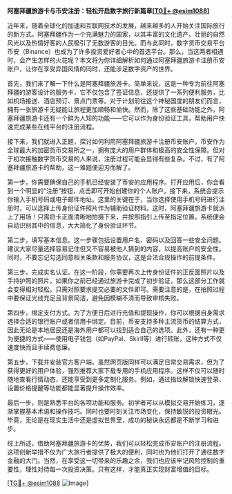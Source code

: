 **阿塞拜疆旅游卡与币安注册：轻松开启数字旅行新篇章[[TG💪+ @esim1088](https://t.me/s/esim1088)]**

近年来，随着全球化的加速和互联网技术的发展，越来越多的人开始关注国际旅行的新方式。阿塞拜疆作为一个充满魅力的国家，以其丰富的文化遗产、壮丽的自然风光以及热情好客的人民吸引了无数游客的目光。而与此同时，数字货币交易平台币安（Binance）也成为了许多投资爱好者心中的首选平台。那么，当这两者相遇时，会产生怎样的火花呢？本文将为你详细解析如何通过阿塞拜疆旅游卡注册币安账户，让你在享受异国风情的同时，还能涉足数字资产的世界。

首先，我们来了解一下什么是阿塞拜疆旅游卡。简单来说，这是一种专为前往阿塞拜疆的游客设计的服务卡，它不仅包含了签证信息，还提供了一系列便利服务，比如机场接送、酒店预订、景点门票等。对于计划前往这个神秘国度的朋友们而言，拥有一张旅游卡无疑能让旅程更加顺畅和愉快。然而，除了这些基础功能之外，阿塞拜疆旅游卡还有一个鲜为人知的功能——它可以作为身份验证工具，帮助用户快速完成某些在线平台的注册流程。

接下来，我们就进入正题，探讨如何利用阿塞拜疆旅游卡注册币安账户。币安作为全球最大的加密货币交易所之一，拥有庞大的用户群体和极高的安全性保障。但对于初次接触数字货币交易的人来说，注册过程可能会显得有些复杂。不过，有了阿塞拜疆旅游卡的帮助，这一难题便迎刃而解了。

第一步，你需要确保自己的手机已经安装了币安的应用程序。打开应用后，你会看到一个明显的“注册”按钮，点击即可开始创建你的个人账户。接下来，系统会提示你输入手机号码或电子邮件地址。这里的关键在于，当你选择使用手机号码进行注册时，可以选择上传身份证件照片作为辅助验证材料。这时，阿塞拜疆旅游卡就派上了用场！只需将卡正面清晰地拍摄下来，并按照指引上传至指定位置，系统便会自动识别其中的信息，大大简化了身份验证环节。

第二步，填写基本信息。这一步骤包括设置用户名、密码以及回答一些安全问题。建议大家尽量选择容易记住但又不容易被他人猜到的内容，以提高账户的安全性。同时，不要忘记勾选同意相关条款和服务协议，这是合法合规操作的前提条件。

第三步，完成实名认证。在这一阶段，你需要再次上传身份证件的正反面照片以及手持护照的照片。如果你之前已经通过旅游卡完成了初步验证，那么这部分工作就会变得相对轻松。只需对照要求提交必要的文件即可。需要注意的是，在拍照过程中要保证光线充足且背景简洁，避免因模糊不清而导致审核失败。

第四步，绑定支付方式。为了方便日后进行充值和提现操作，你可以根据自身需求选择合适的银行账户或者信用卡绑定。目前，币安支持多种主流货币的结算方式，因此无论是本地居民还是海外用户都可以找到适合自己的选项。此外，还有一种更为便捷的方式——使用电子钱包（如PayPal、Skirll等）进行转账，这种方式不仅速度快而且手续费低廉。

第五步，下载并安装官方客户端。虽然网页版同样可以满足日常交易需求，但为了获得更好的用户体验，强烈推荐大家下载专用的手机应用程序。这样不仅可以随时随地查看行情动态，还能享受到更多定制化服务。例如，通过指纹解锁快速登录、设置价格提醒等功能都能显著提升操作效率。

最后一步，则是熟悉平台的各项功能和服务。初学者可以从模拟交易开始练习，逐渐掌握基本术语和操作技巧。同时也要时刻关注市场变化，保持敏锐的投资眼光。毕竟，无论是在现实生活中还是虚拟世界里，成功的秘诀永远都是不断学习和进步。

综上所述，借助阿塞拜疆旅游卡的优势，我们可以轻松完成币安账户的注册流程。这项创新举措不仅为广大旅行者提供了极大的便利，同时也为他们打开了通往数字金融的大门。当然，在享受这一切带来的乐趣之余，我们也应该牢记风险控制的重要性，理性对待每一次投资决策。只有这样，才能真正实现财富增值的目标。

[[TG💪+ @esim1088](https://t.me/s/esim1088) ![Image](https://i.postimg.cc/4NQfJmqS/Snipaste-2025-05-13-00-14-12.png)]